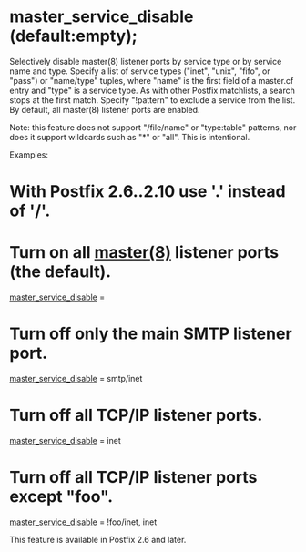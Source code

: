 # master_service_disable (default:empty); 

 Selectively disable master(8) listener ports by service type
or by service name and type.  Specify a list of service types
("inet", "unix", "fifo", or "pass") or "name/type" tuples, where
"name" is the first field of a master.cf entry and "type" is a
service type. As with other Postfix matchlists, a search stops at
the first match.  Specify "!pattern" to exclude a service from the
list. By default, all master(8) listener ports are enabled.  

 Note: this feature does not support "/file/name" or "type:table"
patterns, nor does it support wildcards such as "*" or "all". This
is intentional. 

 Examples: 


# With Postfix 2.6..2.10 use '.' instead of '/'.
# Turn on all <a href="master.8.html">master(8)</a> listener ports (the default).
<a href="postconf.5.html#master_service_disable">master_service_disable</a> =
# Turn off only the main SMTP listener port.
<a href="postconf.5.html#master_service_disable">master_service_disable</a> = smtp/inet
# Turn off all TCP/IP listener ports.
<a href="postconf.5.html#master_service_disable">master_service_disable</a> = inet
# Turn off all TCP/IP listener ports except "foo".
<a href="postconf.5.html#master_service_disable">master_service_disable</a> = !foo/inet, inet


 This feature is available in Postfix 2.6 and later. 


